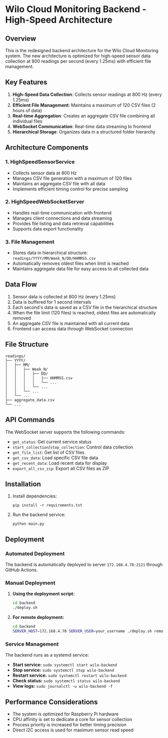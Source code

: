 # Wilo Cloud Monitoring Backend - High-Speed Architecture

## Overview

This is the redesigned backend architecture for the Wilo Cloud Monitoring system. The new architecture is optimized for high-speed sensor data collection at 800 readings per second (every 1.25ms) with efficient file management.

## Key Features

1. **High-Speed Data Collection**: Collects sensor readings at 800 Hz (every 1.25ms)
2. **Efficient File Management**: Maintains a maximum of 120 CSV files (2 hours of data)
3. **Real-time Aggregation**: Creates an aggregate CSV file combining all individual files
4. **WebSocket Communication**: Real-time data streaming to frontend
5. **Hierarchical Storage**: Organizes data in a structured folder hierarchy

## Architecture Components

### 1. HighSpeedSensorService
- Collects sensor data at 800 Hz
- Manages CSV file generation with a maximum of 120 files
- Maintains an aggregate CSV file with all data
- Implements efficient timing control for precise sampling

### 2. HighSpeedWebSocketServer
- Handles real-time communication with frontend
- Manages client connections and data streaming
- Provides file listing and data retrieval capabilities
- Supports data export functionality

### 3. File Management
- Stores data in hierarchical structure: `readings/YYYY/MM/Week_N/DD/HHMMSS.csv`
- Automatically removes oldest files when limit is reached
- Maintains aggregate data file for easy access to all collected data

## Data Flow

1. Sensor data is collected at 800 Hz (every 1.25ms)
2. Data is buffered for 1 second intervals
3. Each second's data is saved as a CSV file in the hierarchical structure
4. When the file limit (120 files) is reached, oldest files are automatically removed
5. An aggregate CSV file is maintained with all current data
6. Frontend can access data through WebSocket connection

## File Structure

```
readings/
├── YYYY/
│   ├── MM/
│   │   ├── Week_N/
│   │   │   ├── DD/
│   │   │   │   ├── HHMMSS.csv
│   │   │   │   └── ...
│   │   │   └── ...
│   │   └── ...
│   └── ...
├── aggregate_data.csv
└── ...
```

## API Commands

The WebSocket server supports the following commands:

- `get_status`: Get current service status
- `start_collection`/`stop_collection`: Control data collection
- `get_file_list`: Get list of CSV files
- `get_csv_data`: Load specific CSV file data
- `get_recent_data`: Load recent data for display
- `export_all_csv_zip`: Export all CSV files as ZIP

## Installation

1. Install dependencies:
   ```
   pip install -r requirements.txt
   ```

2. Run the backend service:
   ```
   python main.py
   ```

## Deployment

### Automated Deployment

The backend is automatically deployed to server `172.168.4.70:2121` through GitHub Actions.

### Manual Deployment

1. **Using the deployment script:**
   ```bash
   cd backend
   ./deploy.sh
   ```

2. **For remote deployment:**
   ```bash
   cd backend
   SERVER_HOST=172.168.4.70 SERVER_USER=your_username ./deploy.sh remote
   ```

### Service Management

The backend runs as a systemd service:

- **Start service:** `sudo systemctl start wilo-backend`
- **Stop service:** `sudo systemctl stop wilo-backend`
- **Restart service:** `sudo systemctl restart wilo-backend`
- **Check status:** `sudo systemctl status wilo-backend`
- **View logs:** `sudo journalctl -u wilo-backend -f`

## Performance Considerations

- The system is optimized for Raspberry Pi hardware
- CPU affinity is set to dedicate a core for sensor collection
- Process priority is increased for better timing precision
- Direct I2C access is used for maximum sensor read speed